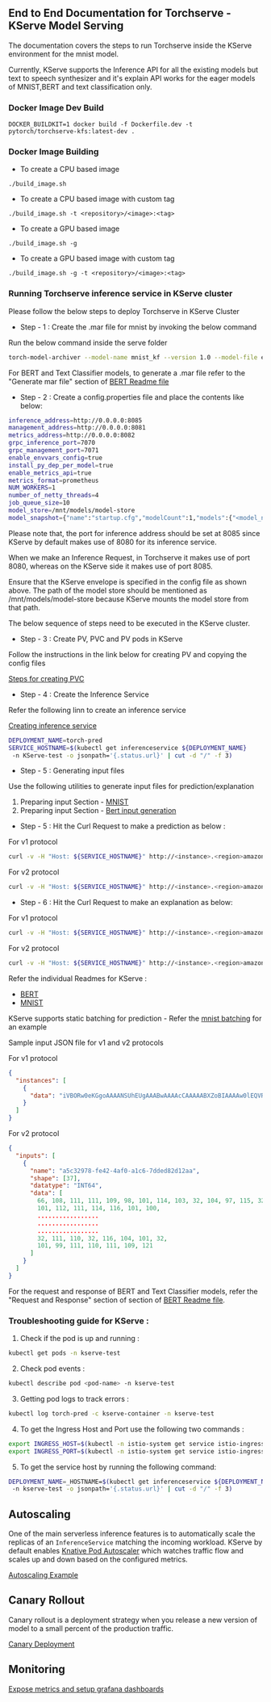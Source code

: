 ## End to End Documentation for Torchserve - KServe Model Serving

The documentation covers the steps to run Torchserve inside the KServe environment for the mnist model.

Currently, KServe supports the Inference API for all the existing models but text to speech synthesizer and it's explain API works for the eager models of MNIST,BERT and text classification only.

### Docker Image Dev Build

```
DOCKER_BUILDKIT=1 docker build -f Dockerfile.dev -t pytorch/torchserve-kfs:latest-dev .
```

### Docker Image Building

- To create a CPU based image

```
./build_image.sh
```

- To create a CPU based image with custom tag

```
./build_image.sh -t <repository>/<image>:<tag>
```

- To create a GPU based image

```
./build_image.sh -g
```

- To create a GPU based image with custom tag

```
./build_image.sh -g -t <repository>/<image>:<tag>
```

### Running Torchserve inference service in KServe cluster

Please follow the below steps to deploy Torchserve in KServe Cluster

- Step - 1 : Create the .mar file for mnist by invoking the below command

Run the below command inside the serve folder

```bash
torch-model-archiver --model-name mnist_kf --version 1.0 --model-file examples/image_classifier/mnist/mnist.py --serialized-file examples/image_classifier/mnist/mnist_cnn.pt --handler  examples/image_classifier/mnist/mnist_handler.py
```

For BERT and Text Classifier models, to generate a .mar file refer to the "Generate mar file" section of [BERT Readme file](kf_request_json/v2/bert/README.md)

- Step - 2 : Create a config.properties file and place the contents like below:

```bash
inference_address=http://0.0.0.0:8085
management_address=http://0.0.0.0:8081
metrics_address=http://0.0.0.0:8082
grpc_inference_port=7070
grpc_management_port=7071
enable_envvars_config=true
install_py_dep_per_model=true
enable_metrics_api=true
metrics_format=prometheus
NUM_WORKERS=1
number_of_netty_threads=4
job_queue_size=10
model_store=/mnt/models/model-store
model_snapshot={"name":"startup.cfg","modelCount":1,"models":{"<model_name>":{"1.0":{"defaultVersion":true,"marName":"<name of the mar file.>","minWorkers":1,"maxWorkers":5,"batchSize":1,"maxBatchDelay":5000,"responseTimeout":120}}}}
```

Please note that, the port for inference address should be set at 8085 since KServe by default makes use of 8080 for its inference service.

When we make an Inference Request, in Torchserve it makes use of port 8080, whereas on the KServe side it makes use of port 8085.

Ensure that the KServe envelope is specified in the config file as shown above. The path of the model store should be mentioned as /mnt/models/model-store because KServe mounts the model store from that path.

The below sequence of steps need to be executed in the KServe cluster.

- Step - 3 : Create PV, PVC and PV pods in KServe

Follow the instructions in the link below for creating PV and copying the config files

[Steps for creating PVC](https://github.com/kserve/kserve/blob/master/docs/samples/v1beta1/torchserve/model-archiver/README.md)


* Step - 4 : Create the Inference Service

Refer the following linn to create an inference service

[Creating inference service](https://github.com/kserve/kserve/blob/master/docs/samples/v1beta1/torchserve/README.md#create-the-inferenceservice)

```bash
DEPLOYMENT_NAME=torch-pred
SERVICE_HOSTNAME=$(kubectl get inferenceservice ${DEPLOYMENT_NAME}
 -n KServe-test -o jsonpath='{.status.url}' | cut -d "/" -f 3)
```

* Step - 5 : Generating input files

Use the following utilities to generate input files for prediction/explanation

1. Preparing input Section - [MNIST](kf_request_json/v2/mnist/README.md) 
2. Preparing input Section - [Bert input generation](kf_request_json/v2/bert/README.md)


* Step - 5 : Hit the Curl Request to make a prediction as below :

For v1 protocol

```bash
curl -v -H "Host: ${SERVICE_HOSTNAME}" http://<instance>.<region>amazonaws.com/v1/models/<model-name>:predict -d @<path-to-input-file>
```

For v2 protocol

```bash
curl -v -H "Host: ${SERVICE_HOSTNAME}" http://<instance>.<region>amazonaws.com/v2/models/<model-name>/infer -d @<path-to-input-file>
```

* Step - 6 : Hit the Curl Request to make an explanation as below:

For v1 protocol

```bash
curl -v -H "Host: ${SERVICE_HOSTNAME}" http://<instance>.<region>amazonaws.com/v1/models/<model-name>:explain -d @<path-to-input-file>
```

For v2 protocol

```bash
curl -v -H "Host: ${SERVICE_HOSTNAME}" http://<instance>.<region>amazonaws.com/v2/models/<model-name>/explain -d @<path-to-input-file>
```

Refer the individual Readmes for KServe :

* [BERT](https://github.com/kserve/kserve/tree/master/docs/samples/v1beta1/torchserve/bert#readme)
* [MNIST](https://github.com/kserve/kserve/blob/master/docs/samples/v1beta1/torchserve/README.md)

KServe supports static batching for prediction - Refer the [mnist batching](https://github.com/pytorch/serve/blob/master/kubernetes/kserve/mnist_readme.md#Static-batching) for an example

Sample input JSON file for v1 and v2 protocols 

For v1 protocol

```json
{
  "instances": [
    {
      "data": "iVBORw0eKGgoAAAANSUhEUgAAABwAAAAcCAAAAABXZoBIAAAAw0lEQVR4nGNgGFggVVj4/y8Q2GOR83n+58/fP0DwcSqmpNN7oOTJw6f+/H2pjUU2JCSEk0EWqN0cl828e/FIxvz9/9cCh1zS5z9/G9mwyzl/+PNnKQ45nyNAr9ThMHQ/UG4tDofuB4bQIhz6fIBenMWJQ+7Vn7+zeLCbKXv6z59NOPQVgsIcW4QA9YFi6wNQLrKwsBebW/68DJ388Nun5XFocrqvIFH59+XhBAxThTfeB0r+vP/QHbuDCgr2JmOXoSsAAKK7bU3vISS4AAAAAElFTkSuQmCC"
    }
  ]
}
```

For v2 protocol

```json
{
  "inputs": [
    {
      "name": "a5c32978-fe42-4af0-a1c6-7dded82d12aa",
      "shape": [37],
      "datatype": "INT64",
      "data": [
        66, 108, 111, 111, 109, 98, 101, 114, 103, 32, 104, 97, 115, 32, 114,
        101, 112, 111, 114, 116, 101, 100, 
        .................
        .................
        .................
        32, 111, 110, 32, 116, 104, 101, 32,
        101, 99, 111, 110, 111, 109, 121
      ]
    }
  ]
}
```

For the request and response of BERT and Text Classifier models, refer the "Request and Response" section of section of [BERT Readme file](https://github.com/pytorch/serve/blob/master/kubernetes/kserve/Huggingface_readme.md#request-and-response).

### Troubleshooting guide for KServe :

1. Check if the pod is up and running :

```bash
kubectl get pods -n kserve-test
```

2. Check pod events :

```bash
kubectl describe pod <pod-name> -n kserve-test
```

3. Getting pod logs to track errors :

```bash
kubectl log torch-pred -c kserve-container -n kserve-test
```

4. To get the Ingress Host and Port use the following two commands :

```bash
export INGRESS_HOST=$(kubectl -n istio-system get service istio-ingressgateway -o jsonpath='{.status.loadBalancer.ingress[0].hostname}')
export INGRESS_PORT=$(kubectl -n istio-system get service istio-ingressgateway -o jsonpath='{.spec.ports[?(@.name=="http2")].port}')
```

5. To get the service host by running the following command:

```bash
DEPLOYMENT_NAME=_HOSTNAME=$(kubectl get inferenceservice ${DEPLOYMENT_NAME}
 -n kserve-test -o jsonpath='{.status.url}' | cut -d "/" -f 3)
```

## Autoscaling
One of the main serverless inference features is to automatically scale the replicas of an `InferenceService` matching the incoming workload.
KServe by default enables [Knative Pod Autoscaler](https://knative.dev/docs/serving/autoscaling/) which watches traffic flow and scales up and down
based on the configured metrics.

[Autoscaling Example](https://github.com/kserve/kserve/blob/master/docs/samples/v1beta1/torchserve/autoscaling/README.md)

## Canary Rollout
Canary rollout is a deployment strategy when you release a new version of model to a small percent of the production traffic.

[Canary Deployment](https://github.com/kserve/kserve/blob/master/docs/samples/v1beta1/torchserve/canary/README.md)

## Monitoring
[Expose metrics and setup grafana dashboards](https://github.com/kserve/kserve/blob/master/docs/samples/v1beta1/torchserve/metrics/README.md)
